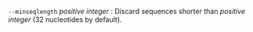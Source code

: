 `--minseqlength` *positive integer*
: Discard sequences shorter than *positive integer* (32 nucleotides by default).
